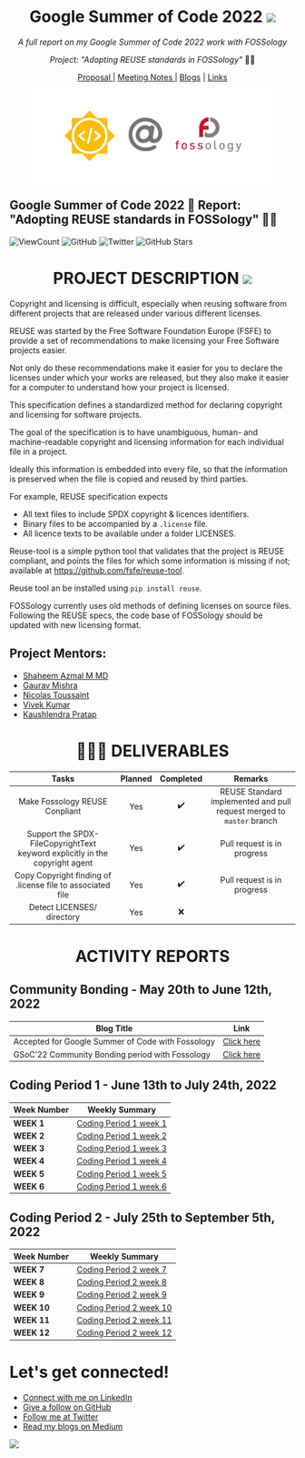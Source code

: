 <h1 align="center">Google Summer of Code 2022 <img src="https://media2.giphy.com/media/KB8MHRUq55wjXVwWyl/source.gif" width="50"></h1>
<p align="center"><i>A full report on my Google Summer of Code 2022 work with FOSSology</i></p>
<p align="center"><i>Project: "Adopting REUSE standards in FOSSology" </i>  👨‍💻</p>

<p align="center">
  <a href="https://docs.google.com/document/d/1wqwygalrCRcDtv4bpXvVpuYW98X3FLacsAtgNEOdNdM/edit?usp=sharing"> Proposal </a>|
  <a href="meeting notes"> Meeting Notes </a>|
  <a href="https://medium.com/@rohit.pandey4900">Blogs</a> |
  <a href="#additional-info"> Links</a>
</p>

<figure>
  <img src="resources/Fossology.png" align="center">
</figure>

## Google Summer of Code 2022 🚩 Report: "Adopting REUSE standards in FOSSology" 👨‍💻

![ViewCount](https://views.whatilearened.today/views/github/rohitpandey49/GSoC22-Fossology-REUSE.svg)
![GitHub](https://img.shields.io/github/followers/rohitpandey49?style=social)
![Twitter](https://img.shields.io/twitter/follow/ipandeyrohit?style=social)
![GitHub Stars](https://img.shields.io/github/stars/rohitpandey49/GSoC22-Fossology-REUSE?style=social)

<h1 align="center">PROJECT DESCRIPTION  <img src="https://media.giphy.com/media/dxn6fRlTIShoeBr69N/giphy.gif" width="30"></h1>

Copyright and licensing is difficult, especially when reusing software from different projects that are released under various different licenses.

REUSE was started by the Free Software Foundation Europe (FSFE) to provide a set of recommendations to make licensing your Free Software projects easier. 

Not only do these recommendations make it easier for you to declare the licenses under which your works are released, but they also make it easier for a computer to understand how your project is licensed.

This specification defines a standardized method for declaring copyright and licensing for software projects.

The goal of the specification is to have unambiguous, human- and machine-readable copyright and licensing information for each individual file in a project.

Ideally this information is embedded into every file, so that the information is preserved when the file is copied and reused by third parties.

For example, REUSE specification expects

- All text files to include SPDX copyright & licences identifiers.
- Binary files to be accompanied by a `.license` file.
- All licence texts to be available under a folder LICENSES.

Reuse-tool is a simple python tool that validates that the project is REUSE compliant, and points the files for which some information is missing if not; available at https://github.com/fsfe/reuse-tool. 

Reuse tool an be installed using `pip install reuse`.

FOSSology currently uses old methods of defining licenses on source files. Following the REUSE specs, the code base of FOSSology should be updated with new licensing format.

## Project Mentors:
  * [Shaheem Azmal M MD](https://github.com/shaheemazmalmmd)
  * [Gaurav Mishra](https://github.com/GMishx)
  * [Nicolas Toussaint](https://github.com/NicolasToussaint)
  * [Vivek Kumar](https://github.com/viv9k)
  * [Kaushlendra Pratap](https://github.com/Kaushl2208)

<h1 align="center">👨🏻‍🏫 DELIVERABLES</h1>

| Tasks   | Planned | Completed     | Remarks    |
| :---:       |    :----:   |    :---:      |    :---:      |
| Make Fossology REUSE Conpliant     | Yes       | :heavy_check_mark: | REUSE Standard implemented and pull request merged to `master` branch |
| Support the SPDX-FileCopyrightText keyword explicitly in the copyright agent   | Yes        | :heavy_check_mark:  | Pull request is in progress |
| Copy Copyright finding of .license file to associated file| Yes | :heavy_check_mark: | Pull request is in progress |
| Detect LICENSES/ directory | Yes | :x: |    |

<h1 align="center">ACTIVITY REPORTS</h1>

## Community Bonding - May 20th to June 12th, 2022
| Blog Title | Link |
| ---   | ---| 
Accepted for Google Summer of Code with Fossology|[Click here](https://medium.com/@rohit-pandey/accepted-for-gsoc22-with-fossology-eddebf25f8ee)
GSoC’22 Community Bonding period with Fossology|[Click here](https://medium.com/@rohit-pandey/gsoc22-community-bonding-period-with-fossology-babbeb7025b8)

## Coding Period 1 - June 13th to July 24th, 2022
| Week Number | Weekly Summary|
| --- | ---|
**WEEK 1** |[Coding Period 1 week 1](/meeting%20notes/Week1.md)
**WEEK 2** |[Coding Period 1 week 2](/meeting%20notes/Week2.md)
**WEEK 3** |[Coding Period 1 week 3](/meeting%20notes/Week3.md)
**WEEK 4** | [Coding Period 1 week 4](/meeting%20notes/Week4.md)
**WEEK 5** | [Coding Period 1 week 5](/meeting%20notes/Week5.md)
**WEEK 6** | [Coding Period 1 week 6](/meeting%20notes/Week6.md)

## Coding Period 2 - July 25th to September 5th, 2022
| Week Number | Weekly Summary|
| --- | ---|
**WEEK 7** |[Coding Period 2 week 7](/meeting%20notes/Week7.md)
**WEEK 8** |[Coding Period 2 week 8](/meeting%20notes/Week8.md)
**WEEK 9** |[Coding Period 2 week 9](/meeting%20notes/Week9.md)
**WEEK 10** | [Coding Period 2 week 10](/meeting%20notes/Week10.md)
**WEEK 11** | [Coding Period 2 week 11](/meeting%20notes/Week11.md)
**WEEK 12** | [Coding Period 2 week 12](/meeting%20notes/Week12.md)


# Let's get connected!
- [Connect with me on LinkedIn](https://www.linkedin.com/in/ipandeyrohit)
- [Give a follow on GitHub](https://github.com/rohitpandey49)
- [Follow me at Twitter](https://twitter.com/ipandeyrohit)
- [Read my blogs on Medium](https://medium.com/@rohit.pandey4900)

[![](https://img.shields.io/badge/Made%20With%20❤️%20By-Rohit-red)](https://github.com/rohitpandey49)